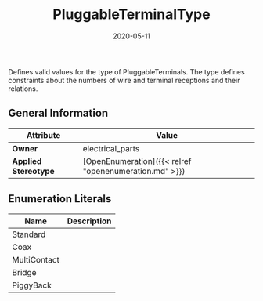 ﻿---
title: PluggableTerminalType
toc: false
type: specs
date: "2020-05-11"
draft: false
specification: VEC
version: 1.2.0
documentType: "Recommendation"
elementType: Class
classes:
  - PluggableTerminalType
menu_name: vec-1.2.0
---
<p> Defines valid values for the type of PluggableTerminals. The type defines constraints about the numbers of wire and&#160;terminal receptions and their relations.      </p>

## General Information

| Attribute               | Value |
|-------------------------|-------|
| **Owner**               | electrical_parts |
| **Applied Stereotype**  | [OpenEnumeration]({{< relref "openenumeration.md" >}})<br/>  |

## Enumeration Literals
| Name          | **Description** |
|---------------|-----------------|
| Standard |  |
| Coax |  |
| MultiContact |  |
| Bridge |  |
| PiggyBack |  |
